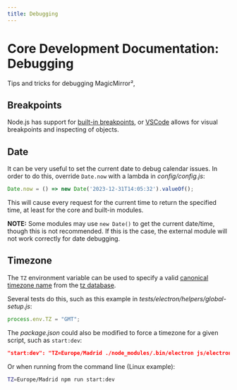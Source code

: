 ```yaml
---
title: Debugging
---
```


# Core Development Documentation: Debugging

Tips and tricks for debugging MagicMirror²,

## Breakpoints

Node.js has support for [built-in breakpoints](https://nodejs.org/api/debugger.html), or [VSCode](https://code.visualstudio.com/) allows for
visual breakpoints and inspecting of objects.

## Date

It can be very useful to set the current date to debug calendar issues. In order to do this, override `Date.now` with a lambda in *config/config.js*:

```js
Date.now = () => new Date('2023-12-31T14:05:32').valueOf();
```

This will cause every request for the current time to return the specified time, at least for the core and built-in modules.

**NOTE:** Some modules may use `new Date()` to get the current date/time, though this is not recommended. If this is the case,
the external module will not work correctly for date debugging.

## Timezone

The `TZ` environment variable can be used to specify a valid [canonical timezone name](https://en.wikipedia.org/wiki/List_of_tz_database_time_zones)
from the [tz database](https://en.wikipedia.org/wiki/Tz_database).

Several tests do this, such as this example in *tests/electron/helpers/global-setup.js*:

```js
process.env.TZ = "GMT";
```

The *package.json* could also be modified to force a timezone for a given script, such as `start:dev`:

```json
"start:dev": "TZ=Europe/Madrid ./node_modules/.bin/electron js/electron.js dev"
```

Or when running from the command line (Linux example):
```sh
TZ=Europe/Madrid npm run start:dev
```
